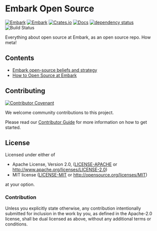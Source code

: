 # Embark Open Source

[![Embark](https://img.shields.io/badge/embark-open%20source-blueviolet.svg)](http://embark.games)
[![Embark](https://img.shields.io/badge/discord-ark-%237289da.svg?logo=discord)](https://discord.gg/dAuKfZS)
[![Crates.io](https://img.shields.io/crates/v/physx.svg)](https://crates.io/crates/physx)
[![Docs](https://docs.rs/physx/badge.svg)](https://docs.rs/physx)
[![dependency status](https://deps.rs/repo/github/EmbarkStudios/physx-rs/status.svg)](https://deps.rs/repo/github/EmbarkStudios/physx-rs)
![Build Status](https://github.com/EmbarkStudios/physx-rs/workflows/CI/badge.svg)

Everything about open source at Embark, as an open source repo. How meta!

## Contents

- [Embark open-source beliefs and strategy](content/beliefs-strategy.md)
- [How to Open Source at Embark](content/how-to.md)

## Contributing

[![Contributor Covenant](https://img.shields.io/badge/contributor%20covenant-v1.4-ff69b4.svg)](../CODE_OF_CONDUCT.md)

We welcome community contributions to this project.

Please read our [Contributor Guide](CONTRIBUTING.md) for more information on how to get started.

## License

Licensed under either of

* Apache License, Version 2.0, ([LICENSE-APACHE](LICENSE-APACHE) or http://www.apache.org/licenses/LICENSE-2.0)
* MIT license ([LICENSE-MIT](LICENSE-MIT) or http://opensource.org/licenses/MIT)

at your option.

### Contribution

Unless you explicitly state otherwise, any contribution intentionally submitted for inclusion in the work by you, as defined in the Apache-2.0 license, shall be dual licensed as above, without any additional terms or conditions.

